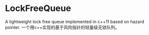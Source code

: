 # LockFreeQueue
A lightweight lock free queue implemented in c++11 based on hazard pointer.
一个用c++实现的基于风险指针的轻量级无锁队列。